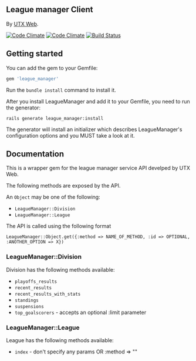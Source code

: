 ## League manager Client

By [UTX Web](http://www.utxweb.com/).

[![Code Climate](https://codeclimate.com/github/rafalklo/league_manager.png)](https://codeclimate.com/github/rafalklo/league_manager)
[![Code Climate](https://codeclimate.com/github/rafalklo/league_manager/coverage.png)](https://codeclimate.com/github/rafalklo/league_manager)
[![Build Status](https://api.travis-ci.org/rafalklo/league_manager.png?branch=master)](http://travis-ci.org/rafalklo/league_manager)

## Getting started

You can add the gem to your Gemfile:

```ruby
gem 'league_manager'
```

Run the `bundle install` command to install it.

After you install LeagueManager and add it to your Gemfile, you need to run the generator:

```console
rails generate league_manager:install
```

The generator will install an initializer which describes LeagueManager's configuration options and you MUST take a look at it. 

## Documentation

This is a wrapper gem for the league manager service API develped by UTX Web.

The following methods are exposed by the API.

An `Object` may be one of the following:
* `LeagueManager::Division`
* `LeagueManager::League`

The API is called using the following format

`LeagueManager::Object.get({:method => NAME_OF_METHOD, :id => OPTIONAL, :ANOTHER_OPTION => X})`

### LeagueManager::Division

Division has the following methods available:
* `playoffs_results`
* `recent_results`
* `recent_results_with_stats`
* `standings`
* `suspensions`
* `top_goalscorers` - accepts an optional :limit parameter

### LeagueManager::League
League has the following methods available:
* `index` - don't specify any params OR :method => ""


